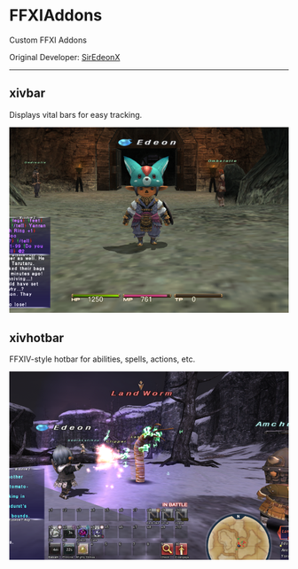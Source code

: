 # FFXIAddons
Custom FFXI Addons

Original Developer: [SirEdeonX](https://github.com/SirEdeonX)

---

## xivbar
Displays vital bars for easy tracking.

<img src=images/xivbar_fullscreen_sample.png>

## xivhotbar
FFXIV-style hotbar for abilities, spells, actions, etc.

<img src=images\xivhotbar_fullscreen_sample.png>